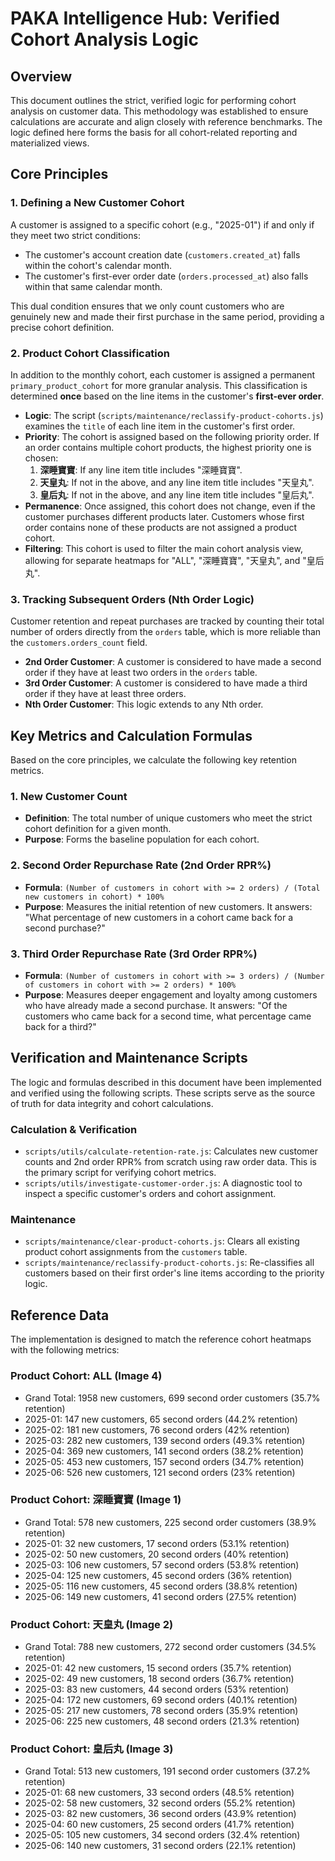 # PAKA Intelligence Hub: Verified Cohort Analysis Logic

## Overview

This document outlines the strict, verified logic for performing cohort analysis on customer data. This methodology was established to ensure calculations are accurate and align closely with reference benchmarks. The logic defined here forms the basis for all cohort-related reporting and materialized views.

## Core Principles

### 1. Defining a New Customer Cohort

A customer is assigned to a specific cohort (e.g., "2025-01") if and only if they meet two strict conditions:
- The customer's account creation date (`customers.created_at`) falls within the cohort's calendar month.
- The customer's first-ever order date (`orders.processed_at`) also falls within that same calendar month.

This dual condition ensures that we only count customers who are genuinely new and made their first purchase in the same period, providing a precise cohort definition.

### 2. Product Cohort Classification

In addition to the monthly cohort, each customer is assigned a permanent `primary_product_cohort` for more granular analysis. This classification is determined **once** based on the line items in the customer's **first-ever order**.

- **Logic**: The script (`scripts/maintenance/reclassify-product-cohorts.js`) examines the `title` of each line item in the customer's first order.
- **Priority**: The cohort is assigned based on the following priority order. If an order contains multiple cohort products, the highest priority one is chosen:
    1.  **深睡寶寶**: If any line item title includes "深睡寶寶".
    2.  **天皇丸**: If not in the above, and any line item title includes "天皇丸".
    3.  **皇后丸**: If not in the above, and any line item title includes "皇后丸".
- **Permanence**: Once assigned, this cohort does not change, even if the customer purchases different products later. Customers whose first order contains none of these products are not assigned a product cohort.
- **Filtering**: This cohort is used to filter the main cohort analysis view, allowing for separate heatmaps for "ALL", "深睡寶寶", "天皇丸", and "皇后丸".

### 3. Tracking Subsequent Orders (Nth Order Logic)

Customer retention and repeat purchases are tracked by counting their total number of orders directly from the `orders` table, which is more reliable than the `customers.orders_count` field.

- **2nd Order Customer**: A customer is considered to have made a second order if they have at least two orders in the `orders` table.
- **3rd Order Customer**: A customer is considered to have made a third order if they have at least three orders.
- **Nth Order Customer**: This logic extends to any Nth order.

## Key Metrics and Calculation Formulas

Based on the core principles, we calculate the following key retention metrics.

### 1. New Customer Count

- **Definition**: The total number of unique customers who meet the strict cohort definition for a given month.
- **Purpose**: Forms the baseline population for each cohort.

### 2. Second Order Repurchase Rate (2nd Order RPR%)

- **Formula**: `(Number of customers in cohort with >= 2 orders) / (Total new customers in cohort) * 100%`
- **Purpose**: Measures the initial retention of new customers. It answers: "What percentage of new customers in a cohort came back for a second purchase?"

### 3. Third Order Repurchase Rate (3rd Order RPR%)

- **Formula**: `(Number of customers in cohort with >= 3 orders) / (Number of customers in cohort with >= 2 orders) * 100%`
- **Purpose**: Measures deeper engagement and loyalty among customers who have already made a second purchase. It answers: "Of the customers who came back for a second time, what percentage came back for a third?"

## Verification and Maintenance Scripts

The logic and formulas described in this document have been implemented and verified using the following scripts. These scripts serve as the source of truth for data integrity and cohort calculations.

### Calculation & Verification
- `scripts/utils/calculate-retention-rate.js`: Calculates new customer counts and 2nd order RPR% from scratch using raw order data. This is the primary script for verifying cohort metrics.
- `scripts/utils/investigate-customer-order.js`: A diagnostic tool to inspect a specific customer's orders and cohort assignment.

### Maintenance
- `scripts/maintenance/clear-product-cohorts.js`: Clears all existing product cohort assignments from the `customers` table.
- `scripts/maintenance/reclassify-product-cohorts.js`: Re-classifies all customers based on their first order's line items according to the priority logic.

## Reference Data

The implementation is designed to match the reference cohort heatmaps with the following metrics:

### Product Cohort: ALL (Image 4)
- Grand Total: 1958 new customers, 699 second order customers (35.7% retention)
- 2025-01: 147 new customers, 65 second orders (44.2% retention)
- 2025-02: 181 new customers, 76 second orders (42% retention)
- 2025-03: 282 new customers, 139 second orders (49.3% retention)
- 2025-04: 369 new customers, 141 second orders (38.2% retention)
- 2025-05: 453 new customers, 157 second orders (34.7% retention)
- 2025-06: 526 new customers, 121 second orders (23% retention)

### Product Cohort: 深睡寶寶 (Image 1)
- Grand Total: 578 new customers, 225 second order customers (38.9% retention)
- 2025-01: 32 new customers, 17 second orders (53.1% retention)
- 2025-02: 50 new customers, 20 second orders (40% retention)
- 2025-03: 106 new customers, 57 second orders (53.8% retention)
- 2025-04: 125 new customers, 45 second orders (36% retention)
- 2025-05: 116 new customers, 45 second orders (38.8% retention)
- 2025-06: 149 new customers, 41 second orders (27.5% retention)

### Product Cohort: 天皇丸 (Image 2)
- Grand Total: 788 new customers, 272 second order customers (34.5% retention)
- 2025-01: 42 new customers, 15 second orders (35.7% retention)
- 2025-02: 49 new customers, 18 second orders (36.7% retention)
- 2025-03: 83 new customers, 44 second orders (53% retention)
- 2025-04: 172 new customers, 69 second orders (40.1% retention)
- 2025-05: 217 new customers, 78 second orders (35.9% retention)
- 2025-06: 225 new customers, 48 second orders (21.3% retention)

### Product Cohort: 皇后丸 (Image 3)
- Grand Total: 513 new customers, 191 second order customers (37.2% retention)
- 2025-01: 68 new customers, 33 second orders (48.5% retention)
- 2025-02: 58 new customers, 32 second orders (55.2% retention)
- 2025-03: 82 new customers, 36 second orders (43.9% retention)
- 2025-04: 60 new customers, 25 second orders (41.7% retention)
- 2025-05: 105 new customers, 34 second orders (32.4% retention)
- 2025-06: 140 new customers, 31 second orders (22.1% retention)
